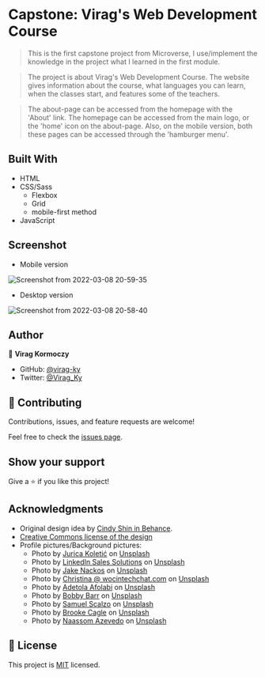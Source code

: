# Capstone: Virag's Web Development Course

> This is the first capstone project from Microverse, I use/implement the knowledge in the project what I learned in the first module.

> The project is about Virag's Web Development Course. The website gives information about the course, what languages you can learn, when the classes start, and features some of the teachers.

> The about-page can be accessed from the homepage with the 'About' link.
> The homepage can be accessed from the main logo, or the 'home' icon on the about-page.
> Also, on the mobile version, both these pages can be accessed through the 'hamburger menu'.

## Built With

- HTML
- CSS/Sass
  - Flexbox
  - Grid
  - mobile-first method
- JavaScript

## Screenshot
* Mobile version

![Screenshot from 2022-03-08 20-59-35](https://user-images.githubusercontent.com/79658534/157325344-74ea28fc-0573-4d29-a46a-fb8992626fb9.png)

* Desktop version

![Screenshot from 2022-03-08 20-58-40](https://user-images.githubusercontent.com/79658534/157325442-10a4eaf2-e698-4e4a-aa48-1f93c7471301.png)


## Author

👤 **Virag Kormoczy**

- GitHub: [@virag-ky](https://github.com/virag-ky)
- Twitter: [@Virag_Ky](https://twitter.com/Virag_Ky)

## 🤝 Contributing

Contributions, issues, and feature requests are welcome!

Feel free to check the [issues page](../../issues/).

## Show your support

Give a ⭐️ if you like this project!

## Acknowledgments

- Original design idea by <a href="https://www.behance.net/adagio07">Cindy Shin in Behance</a>.
- <a href="https://creativecommons.org/licenses/by-nc/4.0/">Creative Commons license of the design</a>
- Profile pictures/Background pictures:
  - Photo by <a href="https://unsplash.com/@juricakoletic?utm_source=unsplash&utm_medium=referral&utm_content=creditCopyText">Jurica Koletić</a> on <a href="https://unsplash.com/s/photos/profile?utm_source=unsplash&utm_medium=referral&utm_content=creditCopyText">Unsplash</a>
  - Photo by <a href="https://unsplash.com/@linkedinsalesnavigator?utm_source=unsplash&utm_medium=referral&utm_content=creditCopyText">LinkedIn Sales Solutions</a> on <a href="https://unsplash.com/s/photos/profile?utm_source=unsplash&utm_medium=referral&utm_content=creditCopyText">Unsplash</a>
  - Photo by <a href="https://unsplash.com/@jakenackos?utm_source=unsplash&utm_medium=referral&utm_content=creditCopyText">Jake Nackos</a> on <a href="https://unsplash.com/s/photos/profile?utm_source=unsplash&utm_medium=referral&utm_content=creditCopyText">Unsplash</a>
  - Photo by <a href="https://unsplash.com/@wocintechchat?utm_source=unsplash&utm_medium=referral&utm_content=creditCopyText">Christina @ wocintechchat.com</a> on <a href="https://unsplash.com/s/photos/business-woman?utm_source=unsplash&utm_medium=referral&utm_content=creditCopyText">Unsplash</a>
  - Photo by <a href="https://unsplash.com/@murphyleezle?utm_source=unsplash&utm_medium=referral&utm_content=creditCopyText">Adetola Afolabi</a> on <a href="https://unsplash.com/s/photos/businessman?utm_source=unsplash&utm_medium=referral&utm_content=creditCopyText">Unsplash</a>
  - Photo by <a href="https://unsplash.com/@bobbybarr?utm_source=unsplash&utm_medium=referral&utm_content=creditCopyText">Bobby Barr</a> on <a href="https://unsplash.com/s/photos/businessman?utm_source=unsplash&utm_medium=referral&utm_content=creditCopyText">Unsplash</a>
  - Photo by <a href="https://unsplash.com/@scalzodesign?utm_source=unsplash&utm_medium=referral&utm_content=creditCopyText">Samuel Scalzo</a> on <a href="https://unsplash.com/s/photos/abstract-black?utm_source=unsplash&utm_medium=referral&utm_content=creditCopyText">Unsplash</a>
  - Photo by <a href="https://unsplash.com/@brookecagle?utm_source=unsplash&utm_medium=referral&utm_content=creditCopyText">Brooke Cagle</a> on <a href="https://unsplash.com/s/photos/people?utm_source=unsplash&utm_medium=referral&utm_content=creditCopyText">Unsplash</a>
  - Photo by <a href="https://unsplash.com/@naassomz1?utm_source=unsplash&utm_medium=referral&utm_content=creditCopyText">Naassom Azevedo</a> on <a href="https://unsplash.com/s/photos/people?utm_source=unsplash&utm_medium=referral&utm_content=creditCopyText">Unsplash</a>

## 📝 License

This project is [MIT](./MIT.md) licensed.

